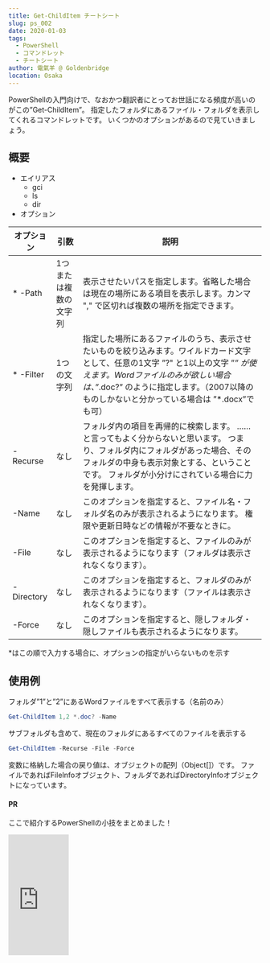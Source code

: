 ```yaml
---
title: Get-ChildItem チートシート
slug: ps_002
date: 2020-01-03
tags:
  - PowerShell
  - コマンドレット
  - チートシート
author: 電氣羊 @ Goldenbridge
location: Osaka
---
```


PowerShellの入門向けで、なおかつ翻訳者にとってお世話になる頻度が高いのがこの”Get-ChildItem”。
指定したフォルダにあるファイル・フォルダを表示してくれるコマンドレットです。
いくつかのオプションがあるので見ていきましょう。

## 概要
- エイリアス
  - gci
  - ls
  - dir
- オプション

| オプション | 引数 | 説明 |
|---|---|---|
| * -Path | 1つまたは複数の文字列 | 表示させたいパスを指定します。省略した場合は現在の場所にある項目を表示します。カンマ "," で区切れば複数の場所を指定できます。 |
| * -Filter | 1つの文字列 | 指定した場所にあるファイルのうち、表示させたいものを絞り込みます。ワイルドカード文字として、任意の1文字 ”?" と1以上の文字 ”*” が使えます。Wordファイルのみが欲しい場合は、”*.doc?” のように指定します。（2007以降のものしかないと分かっている場合は ”*.docx”でも可） |
| -Recurse | なし | フォルダ内の項目を再帰的に検索します。 ……と言ってもよく分からないと思います。 つまり、フォルダ内にフォルダがあった場合、そのフォルダの中身も表示対象とする、ということです。 フォルダが小分けにされている場合に力を発揮します。 |
| -Name | なし | このオプションを指定すると、ファイル名・フォルダ名のみが表示されるようになります。 権限や更新日時などの情報が不要なときに。 |
| -File | なし | このオプションを指定すると、ファイルのみが表示されるようになります（フォルダは表示されなくなります）。 |
| -Directory | なし | このオプションを指定すると、フォルダのみが表示されるようになります（ファイルは表示されなくなります）。|
| -Force | なし | このオプションを指定すると、隠しフォルダ・隠しファイルも表示されるようになります。|

*はこの順で入力する場合に、オプションの指定がいらないものを示す

## 使用例
フォルダ”1”と”2”にあるWordファイルをすべて表示する（名前のみ）

```powershell
Get-ChildItem 1,2 *.doc? -Name
```

サブフォルダも含めて、現在のフォルダにあるすべてのファイルを表示する

```powershell
Get-ChildItem -Recurse -File -Force
```

変数に格納した場合の戻り値は、オブジェクトの配列（Object[]）です。
ファイルであればFileInfoオブジェクト、フォルダであればDirectoryInfoオブジェクトになっています。

#### PR
ここで紹介するPowerShellの小技をまとめました！

<iframe style="width:120px;height:240px;" marginwidth="0" marginheight="0" scrolling="no" frameborder="0" src="https://rcm-fe.amazon-adsystem.com/e/cm?ref=qf_sp_asin_til&t=goldenbridg09-22&m=amazon&o=9&p=8&l=as1&IS1=1&detail=1&asins=B082VRMNXV&linkId=0f8d815f533b69491c86e84bce315e94&bc1=000000&lt1=_blank&fc1=333333&lc1=0066c0&bg1=ffffff&f=ifr">
</iframe>

<link-to></link-to>